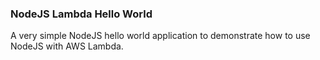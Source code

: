 ### NodeJS Lambda Hello World ###
A very simple NodeJS hello world application to demonstrate how to use NodeJS with AWS Lambda.
